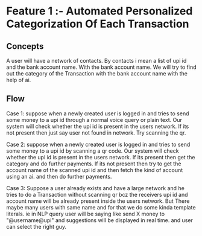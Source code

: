 # Feature 1 :- Automated Personalized Categorization Of Each Transaction

## Concepts 
A user will have a network of contacts. By contacts i mean a list of upi id and the bank account name. 
With the bank account name. We will try to find out the category of the Transaction with the bank account name 
with the help of ai.


## Flow

Case 1: 
suppose when a newly created user is logged in and tries to send 
some money to a upi id through a normal voice query or plain text. Our system will check whether 
the upi id is present in the users network. If its not present then just say user not found in network. Try 
scanning the qr.

Case 2:
suppose when a newly created user is logged in and tries to send 
some money to a upi id by scanning a qr code. Our system will check whether 
the upi id is present in the users network. If its present then get the category and do further payments.
If its not present then try to get the account name of the scanned upi id and then fetch the kind of account using 
an ai. and then do further payments.

Case 3:
Suppose a user already exists and have a large network and he tries to do a  Transaction without scanning 
qr bcz the receivers upi id and account name will be already present inside the users network. But There maybe 
many users with same name and for that we do some kinda template literals. ie in NLP query user will be saying like 
send X money to "@username@upi" and suggestions will be displayed in real time. and user can select the right guy.




## 

